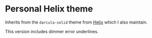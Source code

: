 # Personal Helix theme
Inherits from the `darcula-solid` theme from [Helix](https://github.com/helix-editor/helix) which I also maintain.

This version includes dimmer error underlines.
